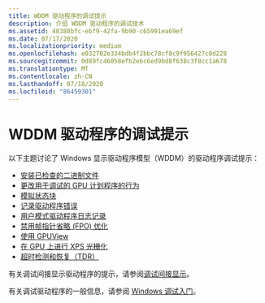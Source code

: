 ```yaml
---
title: WDDM 驱动程序的调试提示
description: 介绍 WDDM 驱动程序的调试技术
ms.assetid: 48380bfc-ebf9-42fa-9b90-c65991ea69ef
ms.date: 07/17/2020
ms.localizationpriority: medium
ms.openlocfilehash: e032702e334bdb4f2bbc78cf8c9f956427c0d228
ms.sourcegitcommit: 0d89fc46058efb2ebc6ed9bd8f638c3f8cc1a678
ms.translationtype: MT
ms.contentlocale: zh-CN
ms.lasthandoff: 07/18/2020
ms.locfileid: "86459301"
---
```

# <a name="debugging-tips-for-wddm-drivers"></a>WDDM 驱动程序的调试提示

以下主题讨论了 Windows 显示驱动程序模型（WDDM）的驱动程序调试提示：

- [安装已检查的二进制文件](https://docs.microsoft.com/windows-hardware/drivers/display/installing-checked-binaries)
- [更改用于调试的 GPU 计划程序的行为](https://docs.microsoft.com/windows-hardware/drivers/display/changing-the-behavior-of-the-gpu-scheduler-for-debugging)
- [模拟状态块](https://docs.microsoft.com/windows-hardware/drivers/display/emulating-state-blocks)
- [记录驱动程序错误](https://docs.microsoft.com/windows-hardware/drivers/display/logging-driver-errors)
- [用户模式驱动程序日志记录](https://docs.microsoft.com/windows-hardware/drivers/display/user-mode-driver-logging)
- [禁用帧指针省略 (FPO) 优化](https://docs.microsoft.com/windows-hardware/drivers/display/disabling-frame-pointer-omission--fpo--optimization)
- [使用 GPUView](https://docs.microsoft.com/windows-hardware/drivers/display/using-gpuview)
- [在 GPU 上进行 XPS 光栅化](https://docs.microsoft.com/windows-hardware/drivers/display/xps-rasterization-on-the-gpu)
- [超时检测和恢复（TDR）](https://docs.microsoft.com/windows-hardware/drivers/display/timeout-detection-and-recovery)

有关调试间接显示驱动程序的提示，请参阅[调试间接显示](https://docs.microsoft.com/windows-hardware/drivers/display/indirect-display-debugging)。

有关调试驱动程序的一般信息，请参阅 [Windows 调试入门](https://docs.microsoft.com/windows-hardware/drivers/debugger/getting-started-with-windows-debugging)。
